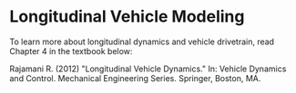# Longitudinal Vehicle Modeling

To learn more about longitudinal dynamics and vehicle drivetrain, read Chapter 4  in the textbook below:

Rajamani R. (2012) "Longitudinal Vehicle Dynamics." In: Vehicle Dynamics and Control. Mechanical Engineering Series. Springer, Boston, MA.
